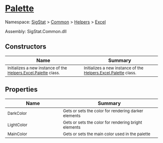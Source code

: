 # [Palette](./Palette.md)

Namespace: [SigStat]() > [Common](./../../README.md) > [Helpers](./../README.md) > [Excel](./README.md)

Assembly: SigStat.Common.dll


## Constructors

| Name | Summary | 
| --- | --- | 
| <sub>Initializes a new instance of the [Helpers.Excel.Palette](https://github.com/hargitomi97/sigstat/blob/master/docs/md/SigStat/Common/Helpers/Excel/Palette.md) class.</sub><img width=200/>  | <sub>Initializes a new instance of the [Helpers.Excel.Palette](https://github.com/hargitomi97/sigstat/blob/master/docs/md/SigStat/Common/Helpers/Excel/Palette.md) class.</sub><img width=200/>  | <br>


## Properties

| Name | Summary | 
| --- | --- | 
| <sub>DarkColor</sub><img width=200/>  | <sub>Gets or sets the color for rendering darker elements</sub><img width=200/>  | <br>
| <sub>LightColor</sub><img width=200/>  | <sub>Gets or sets the color for rendering bright elements</sub><img width=200/>  | <br>
| <sub>MainColor</sub><img width=200/>  | <sub>Gets or sets the main color used in the palette</sub><img width=200/>  | <br>


